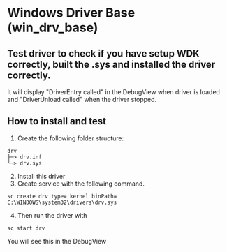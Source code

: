 # Windows Driver Base (win_drv_base)
## Test driver to check if you have setup WDK correctly, built the .sys and installed the driver correctly.
It will display "DriverEntry called" in the DebugView when driver is loaded and "DriverUnload called" when the driver stopped.

## How to install and test
1. Create the following folder structure:
```
drv
├─> drv.inf
└─> drv.sys
```
2. Install this driver
3. Create service with the following command.
```
sc create drv type= kernel binPath= C:\WINDOWS\system32\drivers\drv.sys
```
4. Then run the driver with
```
sc start drv
```
You will see this in the DebugView
